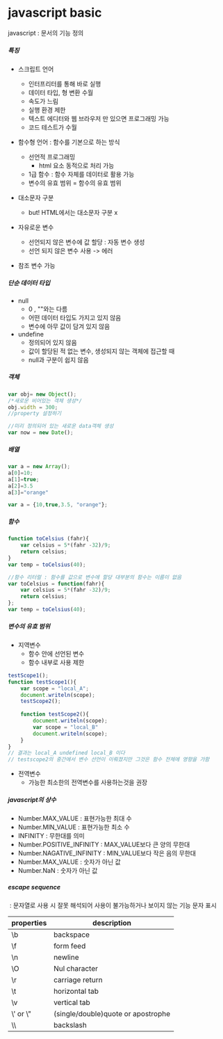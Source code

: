 # javascript basic

javascript : 문서의 기능 정의

##### 특징

- 스크립트 언어

  - 인터프리터를 통해 바로 실행
  - 데이터 타입, 형 변환 수월
  - 속도가 느림
  - 실행 환경 제한
  - 텍스트 에디터와 웹 브라우저 만 있으면 프로그래밍 가능
  - 코드 테스트가 수월

- 함수형 언어 : 함수를 기본으로 하는 방식

  - 선언적 프로그래밍
    - html 요소 동적으로 처리 가능
  - 1급 함수 : 함수 자체를 데이터로 활용 가능
  - 변수의 유효 범위 = 함수의 유효 범위

- 대소문자 구분

  - but! HTML에서는 대소문자 구분 x 

- 자유로운 변수

  - 선언되지 않은 변수에 값 할당 : 자동 변수 생성
  - 선언 되지 않은 변수 사용 -> 에러

- 참조 변수 가능

  

##### 단순 데이터 타입

- null 
  - 0 , ""와는 다름
  - 어떤 데이터 타입도 가지고 있지 않음
  - 변수에 아무 값이 담겨 있지 않음
- undefine
  - 정의되어 있지 않음
  - 값이 할당된 적 없는 변수, 생성되지 않는 객체에 접근할 때
  - null과 구분이 쉽지 않음

##### 객체

```javascript
var obj= new Object();
/*새로운 비어있는 객체 생성*/
obj.width = 300;
//property 설정하기

//미리 정의되어 있는 새로운 data객체 생성
var now = new Date();
```

##### 배열

```javascript
var a = new Array();
a[0]=10;
a[1]=true;
a[2]=3.5
a[3]="orange"

var a = {10,true,3.5, "orange"};
```

##### 함수

```javascript
function toCelsius (fahr){
    var celsius = 5*(fahr -32)/9;
    return celsius;
}
var temp = toCelsius(40);

//함수 리터럴 : 함수를 값으로 변수에 할당 대부분의 함수는 이름이 없음
var toCelsius = function(fahr){
    var celsius = 5*(fahr -32)/9;
    return celsius;
};
var temp = toCelsius(40);
```



##### 변수의 유효 범위

- 지역변수
  - 함수 안에 선언된 변수
  - 함수 내부로 사용 제한 

```javascript
testScope1();
function testScope1(){
    var scope = "local_A";
    document.writeln(scope);
    testScope2();
    
    function testScope2(){
        document.writeln(scope);
        var scope = "local_B"
        document.writeln(scope);
    }
}
// 결과는 local_A undefined local_B 이다
// testscope2의 중간에서 변수 선언이 이뤄졌지만 그것은 함수 전체에 영향을 가함
```

- 전역변수
  - 가능한 최소한의 전역변수를 사용하는것을 권장



##### javascript의 상수

- Number.MAX_VALUE : 표현가능한 최대 수
- Number.MIN_VALUE : 표현가능한 최소 수
- INFINITY : 무한대를 의미
- Number.POSITIVE_INFINITY : MAX_VALUE보다 큰 양의 무한대
- Number.NAGATIVE_INFINITY : MIN_VALUE보다 작은 음의 무한대
- Number.MAX_VALUE : 숫자가 아닌 값
- Number.NaN : 숫자가 아닌 값



##### escape sequence

​	: 문자열로 사용 시 잘못 해석되어 사용이 불가능하거나 보이지 않는 기능 문자 표시

| properties | description                        |
| ---------- | ---------------------------------- |
| \b         | backspace                          |
| \f         | form feed                          |
| \n         | newline                            |
| \O         | Nul character                      |
| \r         | carriage return                    |
| \t         | horizontal tab                     |
| \v         | vertical tab                       |
| \\' or \\" | (single/double)quote or apostrophe |
| \\\        | backslash                          |

